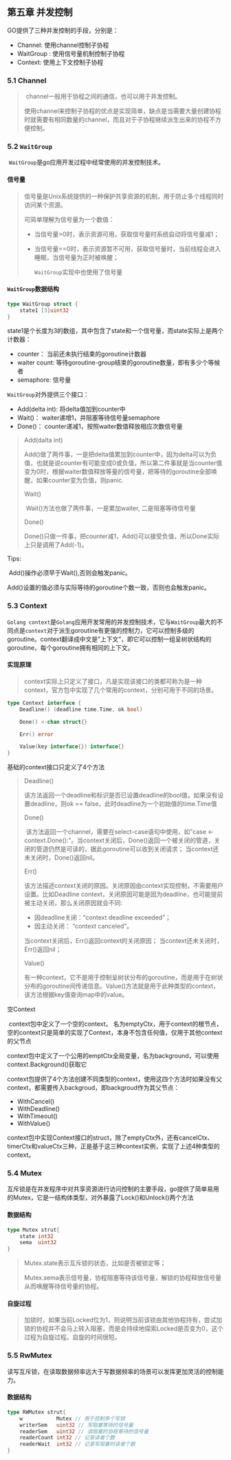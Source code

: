 ##  第五章 并发控制

GO提供了三种并发控制的手段，分别是：

- Channel: 使用channel控制子协程
- WaitGroup : 使用信号量机制控制子协程
- Context: 使用上下文控制子协程

### 5.1 Channel 

> ​	channel一般用于协程之间的通信，也可以用于并发控制。
>
> ​	 使用channel来控制子协程的优点是实现简单，缺点是当需要大量创建协程时就需要有相同数量的channel，而且对于子协程继续派生出来的协程不方便控制。 

### 5.2 `WaitGroup`

​	`WaitGroup`是go应用开发过程中经常使用的并发控制技术。

#### 信号量

> ​	信号量是Unix系统提供的一种保护共享资源的机制，用于防止多个线程同时访问某个资源。
>
> 可简单理解为信号量为一个数值：
>
> - 当信号量>0时，表示资源可用，获取信号量时系统自动将信号量减1；
>
> - 当信号量==0时，表示资源暂不可用，获取信号量时，当前线程会进入睡眠，当信号量为正时被唤醒；
>
>   `WaitGroup`实现中也使用了信号量

#### `WaitGroup`数据结构

```go
type WaitGroup struct {
    state1 [3]uint32
}
```

state1是个长度为3的数组，其中包含了state和一个信号量，而state实际上是两个计数器：

- counter： 当前还未执行结束的goroutine计数器
- waiter count: 等待goroutine-group结束的goroutine数量，即有多少个等候者
- semaphore: 信号量

`WaitGroup`对外提供三个接口：

- Add(delta int): 将delta值加到counter中
- Wait()： waiter递增1，并阻塞等待信号量semaphore
- Done()： counter递减1，按照waiter数值释放相应次数信号量

> Add(dalta int)
>
> ​	 Add()做了两件事，一是把delta值累加到counter中，因为delta可以为负值，也就是说counter有可能变成0或负值，所以第二件事就是当counter值变为0时，根据waiter数值释放等量的信号量，把等待的goroutine全部唤醒，如果counter变为负值，则panic. 
>
> Wait()
>
> ​	 Wait()方法也做了两件事，一是累加waiter, 二是阻塞等待信号量 
>
> Done()
>
> ​	 Done()只做一件事，把counter减1，Add()可以接受负值，所以Done实际上只是调用了Add(-1)。 

Tips:

​	Add()操作必须早于Wait(),否则会触发panic。

​	Add()设置的值必须与实际等待的goroutine个数一致，否则也会触发panic。

### 5.3 Context

​	`Golang context`是`Golang`应用开发常用的并发控制技术，它与`WaitGroup`最大的不同点是`context`对于派生goroutine有更强的控制力，它可以控制多级的goroutine。context翻译成中文是”上下文”，即它可以控制一组呈树状结构的goroutine，每个goroutine拥有相同的上下文。

#### 实现原理

> ​	 context实际上只定义了接口，凡是实现该接口的类都可称为是一种context，官方包中实现了几个常用的context，分别可用于不同的场景。 

```go
type Context interface {
    Deadline() (deadline time.Time, ok bool)

    Done() <-chan struct{}

    Err() error

    Value(key interface{}) interface{}
}
```

 基础的context接口只定义了4个方法 

>  Deadline()
>
> ​	该方法返回一个deadline和标识是否已设置deadline的bool值，如果没有设置deadline，则ok == false，此时deadline为一个初始值的time.Time值
>
> Done()
>
> ​	该方法返回一个channel，需要在select-case语句中使用，如”case <-context.Done():”。当context关闭后，Done()返回一个被关闭的管道，关闭的管道仍然是可读的，据此goroutine可以收到关闭请求；
> 当context还未关闭时，Done()返回nil。
>
> Err()
>
> ​	该方法描述context关闭的原因。关闭原因由context实现控制，不需要用户设置。比如Deadline context，关闭原因可能是因为deadline，也可能提前被主动关闭，那么关闭原因就会不同:
>
> - 因deadline关闭：“context deadline exceeded”；
> - 因主动关闭： “context canceled”。
>
> 当context关闭后，Err()返回context的关闭原因；
> 当context还未关闭时，Err()返回nil；
>
> Value()
>
> ​	有一种context，它不是用于控制呈树状分布的goroutine，而是用于在树状分布的goroutine间传递信息。Value()方法就是用于此种类型的context，该方法根据key值查询map中的value。

空Context

​	 context包中定义了一个空的context， 名为emptyCtx，用于context的根节点，空的context只是简单的实现了Context，本身不包含任何值，仅用于其他context的父节点 

​	 context包中定义了一个公用的emptCtx全局变量，名为background，可以使用context.Background()获取它 

context包提供了4个方法创建不同类型的context，使用这四个方法时如果没有父context，都需要传入backgroud，即backgroud作为其父节点：

- WithCancel()
- WithDeadline()
- WithTimeout()
- WithValue()

​	context包中实现Context接口的struct，除了emptyCtx外，还有cancelCtx、timerCtx和valueCtx三种，正是基于这三种context实例，实现了上述4种类型的context。
### 5.4 Mutex

​	互斥锁是在并发程序中对共享资源进行访问控制的主要手段，go提供了简单易用的Mutex，它是一结构体类型，对外暴露了Lock()和Unlock()两个方法

#### 数据结构

```go
type Mutex strut{
	state int32
	sema  uint32
}
```

> Mutex.state表示互斥锁的状态，比如是否被锁定等；
>
> Mutex.sema表示信号量，协程阻塞等待该信号量，解锁的协程释放信号量从而唤醒等待信号量的协程。

#### 自旋过程

> 加锁时，如果当前Locked位为1，则说明当前该锁由其他协程持有，尝试加锁的协程并不会马上转入阻塞，而是会持续地探索Locked是否变为0，这个过程为自旋过程。自旋的时间很短。

 ### 5.5 RwMutex

​	读写互斥锁，在读取数据频率远大于写数据频率的场景可以发挥更加灵活的控制能力。

#### 数据结构

``` go
type RWMutex strut{
	w           Mutex // 用于控制多个写锁
	writerSem   uint32 // 写阻塞等待的信号量
	readerSem   uint32 // 读阻塞的协程等待的信号量
	readerCount int32 // 记录读者个数
	readerWait  int32 // 记录写阻塞时读者个数
}
```

